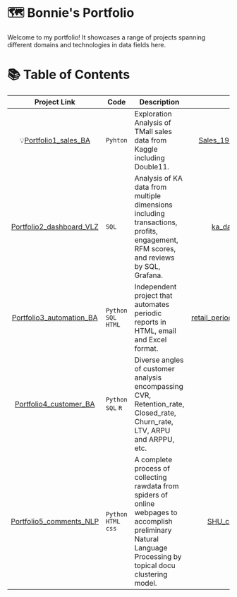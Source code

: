 # 🗺 Bonnie's Portfolio
Welcome to my portfolio! It showcases a range of projects spanning different domains and technologies in data fields here.

# 📚 Table of Contents

| Project Link | Code | Description | Core File |
| :---: | --- | --- | :---: |
| 💡[Portfolio1_sales_BA](Portfolio1_sales_EDA) | `Pyhton` | Exploration Analysis of TMall sales data from Kaggle including Double11. | [Sales_19Dec_overview.ipynb](Sales_19Dec_overview.ipynb) |
| [Portfolio2_dashboard_VLZ](Portfolio2_ka_dashboard_VLZ) | `SQL` | Analysis of KA data from multiple dimensions including transactions, profits, engagement, RFM scores, and reviews by SQL, Grafana. | [ka_dashboard_sql.sql](./ka_dashboard_sql.sql) |
| [Portfolio3_automation_BA](Portfolio3_automated_periodic_reports_BA) | `Python` `SQL` `HTML` | Independent project that automates periodic reports in HTML, email and Excel format. | [retail_periodic_report_auto.ipynb](retail_weekly_monthly_report_auto.ipynb)_ |
| [Portfolio4_customer_BA](Portfolio4_customer_analysis_BA) | `Python` `SQL` `R` | Diverse angles of customer analysis encompassing CVR, Retention_rate, Closed_rate, Churn_rate, LTV, ARPU and ARPPU, etc. | null |
| [Portfolio5_comments_NLP](Portfolio5_comments_NLP) |  `Python` `HTML` `css` | A complete process of collecting rawdata from spiders of online webpages to accomplish preliminary Natural Language Processing by topical docu clustering model. | [SHU_comments_NLP.py](Portfolio5_comments_NLP/thesis_project/SHU_comments_NLP.py) |

